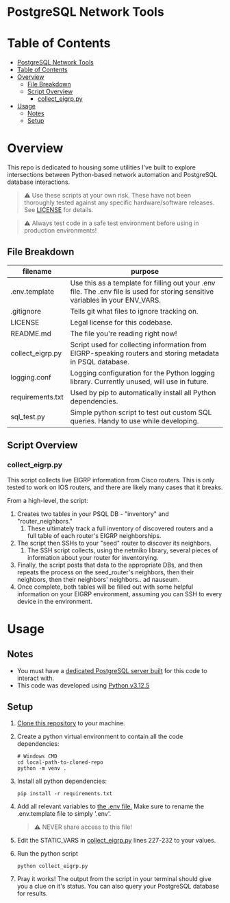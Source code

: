 # PostgreSQL Network Tools

# Table of Contents 
- [PostgreSQL Network Tools](#postgresql-network-tools)
- [Table of Contents](#table-of-contents)
- [Overview](#overview)
  - [File Breakdown](#file-breakdown)
  - [Script Overview](#script-overview)
    - [collect\_eigrp.py](#collect_eigrppy)
- [Usage](#usage)
  - [Notes](#notes)
  - [Setup](#setup)

# Overview
This repo is dedicated to housing some utilities I've built to explore intersections between Python-based network automation and PostgreSQL database interactions.

> :warning: Use these scripts at your own risk. These have not been thoroughly tested against any specific hardware/software releases. See [LICENSE](./LICENSE) for details.

> :warning: Always test code in a safe test environment before using in production environments!

## File Breakdown

| filename | purpose |
| --- | --- |
| .env.template | Use this as a template for filling out your .env file. The .env file is used for storing sensitive variables in your ENV_VARS. |
| .gitignore | Tells git what files to ignore tracking on. |
| LICENSE | Legal license for this codebase. |
| README.md | The file you're reading right now! |
| collect_eigrp.py | Script used for collecting information from EIGRP-speaking routers and storing metadata in PSQL database. |
| logging.conf | Logging configuration for the Python logging library. Currently unused, will use in future. |
| requirements.txt | Used by pip to automatically install all Python dependencies. | 
| sql_test.py | Simple python script to test out custom SQL queries. Handy to use while developing. | 

## Script Overview

### collect_eigrp.py

This script collects live EIGRP information from Cisco routers. This is only tested to work on IOS routers, and there are likely many cases that it breaks. 

From a high-level, the script: 
1. Creates two tables in your PSQL DB - "inventory" and "router_neighbors." 
   1. These ultimately track a full inventory of discovered routers and a full table of each router's EIGRP neighborships.
2. The script then SSHs to your "seed" router to discover its neighbors. 
   1. The SSH script collects, using the netmiko library, several pieces of information about your router for inventorying.
3. Finally, the script posts that data to the appropriate DBs, and then repeats the process on the seed_router's neighbors, then their neighbors, then their neighbors' neighbors.. ad nauseum. 
4. Once complete, both tables will be filled out with some helpful information on your EIGRP environment, assuming you can SSH to every device in the environment. 

# Usage

## Notes
- You must have a [dedicated PostgreSQL server built](https://www.postgresql.org/docs/16/tutorial-install.html) for this code to interact with. 
- This code was developed using [Python v3.12.5](https://www.python.org/downloads/release/python-3125/)

## Setup

1. [Clone this repository](https://github.com/git-guides/git-clone) to your machine.
   
2. Create a python virtual environment to contain all the code dependencies:

    ```
    # Windows CMD
    cd local-path-to-cloned-repo
    python -m venv .
    ```

3. Install all python dependencies:
   ```
   pip install -r requirements.txt
   ```

4. Add all relevant variables to [the .env file.](https://github.com/dakotah-hurda/psql-testing/blob/main/.env.template) Make sure to rename the .env.template file to simply '.env'. 

    > :warning: NEVER share access to this file!

5. Edit the STATIC_VARS in [collect_eigrp.py](./collect_eigrp.py#227-232) lines 227-232 to your values.

6. Run the python script

    ```
    python collect_eigrp.py
    ```

7. Pray it works! The output from the script in your terminal should give you a clue on it's status. You can also query your PostgreSQL database for results. 